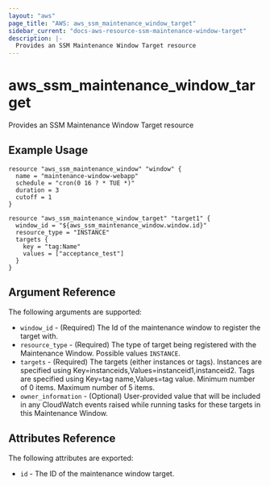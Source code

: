 ```yaml
---
layout: "aws"
page_title: "AWS: aws_ssm_maintenance_window_target"
sidebar_current: "docs-aws-resource-ssm-maintenance-window-target"
description: |-
  Provides an SSM Maintenance Window Target resource
---
```


# aws_ssm_maintenance_window_target

Provides an SSM Maintenance Window Target resource

## Example Usage

```hcl
resource "aws_ssm_maintenance_window" "window" {
  name = "maintenance-window-webapp"
  schedule = "cron(0 16 ? * TUE *)"
  duration = 3
  cutoff = 1
}

resource "aws_ssm_maintenance_window_target" "target1" {
  window_id = "${aws_ssm_maintenance_window.window.id}"
  resource_type = "INSTANCE"
  targets {
    key = "tag:Name"
    values = ["acceptance_test"]
  }
}
```

## Argument Reference

The following arguments are supported:

* `window_id` - (Required) The Id of the maintenance window to register the target with.
* `resource_type` - (Required) The type of target being registered with the Maintenance Window. Possible values `INSTANCE`.
* `targets` - (Required) The targets (either instances or tags). Instances are specified using Key=instanceids,Values=instanceid1,instanceid2. Tags are specified using Key=tag name,Values=tag value. Minimum number of 0 items. Maximum number of 5 items.
* `owner_information` - (Optional) User-provided value that will be included in any CloudWatch events raised while running tasks for these targets in this Maintenance Window.

## Attributes Reference

The following attributes are exported:

* `id` - The ID of the maintenance window target.
